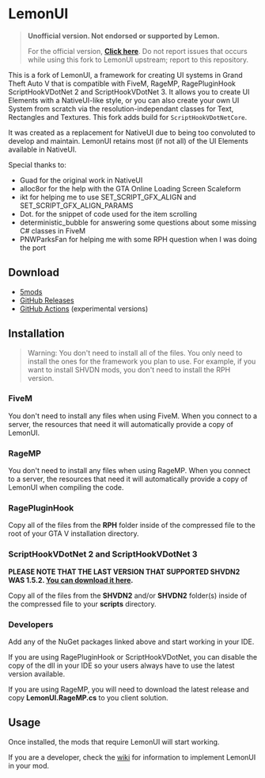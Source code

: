 # LemonUI

> **Unofficial version. Not endorsed or supported by Lemon.**
>
> For the official version, **[Click here](https://github.com/LemonUIbyLemon/LemonUI)**. Do not report issues that occurs while using this fork to LemonUI upstream; report to this repository.

This is a fork of LemonUI, a framework for creating UI systems in Grand Theft Auto V that is compatible with FiveM, RageMP, RagePluginHook ScriptHookVDotNet 2 and ScriptHookVDotNet 3. It allows you to create UI Elements with a NativeUI-like style, or you can also create your own UI System from scratch via the resolution-independant classes for Text, Rectangles and Textures. This fork adds build for `ScriptHookVDotNetCore`.

It was created as a replacement for NativeUI due to being too convoluted to develop and maintain. LemonUI retains most (if not all) of the UI Elements available in NativeUI.

Special thanks to:

* Guad for the original work in NativeUI
* alloc8or for the help with the GTA Online Loading Screen Scaleform
* ikt for helping me to use SET_SCRIPT_GFX_ALIGN and SET_SCRIPT_GFX_ALIGN_PARAMS
* Dot. for the snippet of code used for the item scrolling
* deterministic_bubble for answering some questions about some missing C# classes in FiveM
* PNWParksFan for helping me with some RPH question when I was doing the port

## Download

* [5mods](https://www.gta5-mods.com/scripts/lemonui)
* [GitHub Releases](https://github.com/LemonUIbyLemon/LemonUI/releases)
* [GitHub Actions](https://github.com/LemonUIbyLemon/LemonUI/actions) (experimental versions)

## Installation

> Warning: You don't need to install all of the files. You only need to install the ones for the framework you plan to use. For example, if you want to install SHVDN mods, you don't need to install the RPH version.

### FiveM

You don't need to install any files when using FiveM. When you connect to a server, the resources that need it will automatically provide a copy of LemonUI.

### RageMP

You don't need to install any files when using RageMP. When you connect to a server, the resources that need it will automatically provide a copy of LemonUI when compiling the code.

### RagePluginHook

Copy all of the files from the **RPH** folder inside of the compressed file to the root of your GTA V installation directory.

### ScriptHookVDotNet 2 and ScriptHookVDotNet 3

**PLEASE NOTE THAT THE LAST VERSION THAT SUPPORTED SHVDN2 WAS 1.5.2. [You can download it here]().**

Copy all of the files from the **SHVDN2** and/or **SHVDN2** folder(s) inside of the compressed file to your **scripts** directory.

### Developers

Add any of the NuGet packages linked above and start working in your IDE.

If you are using RagePluginHook or ScriptHookVDotNet, you can disable the copy of the dll in your IDE so your users always have to use the latest version available.

If you are using RageMP, you will need to download the latest release and copy **LemonUI.RageMP.cs** to you client solution.

## Usage

Once installed, the mods that require LemonUI will start working.

If you are a developer, check the [wiki](https://github.com/LemonUIbyLemon/LemonUI/wiki) for information to implement LemonUI in your mod.

[actions-img]: https://img.shields.io/github/actions/workflow/status/LemonUIbyLemon/LemonUI/main.yml?branch=master&label=actions
[actions-url]: https://github.com/LemonUIbyLemon/LemonUI/actions
[nuget-img-2]: https://img.shields.io/nuget/v/LemonUI.SHVDN2?label=nuget%20%28shvdn%202%29
[nuget-url-2]: https://www.nuget.org/packages/LemonUI.SHVDN2/
[nuget-img-3]: https://img.shields.io/nuget/v/LemonUI.SHVDN3?label=nuget%20%28shvdn%203%29
[nuget-url-3]: https://www.nuget.org/packages/LemonUI.SHVDN3/
[nuget-img-f]: https://img.shields.io/nuget/v/LemonUI.FiveM?label=nuget%20%28fivem%29
[nuget-url-f]: https://www.nuget.org/packages/LemonUI.FiveM/
[nuget-img-m]: https://img.shields.io/nuget/v/LemonUI.RageMP?label=nuget%20%28ragemp%29
[nuget-url-m]: https://www.nuget.org/packages/LemonUI.RageMP/
[nuget-img-r]: https://img.shields.io/nuget/v/LemonUI.RagePluginHook?label=nuget%20%28rph%29
[nuget-url-r]: https://www.nuget.org/packages/LemonUI.RagePluginHook/
[patreon-img]: https://img.shields.io/badge/support-patreon-FF424D.svg
[patreon-url]: https://www.patreon.com/lemonchan
[paypal-img]: https://img.shields.io/badge/support-paypal-0079C1.svg
[paypal-url]: https://paypal.me/justalemon
[discord-img]: https://img.shields.io/badge/discord-join-7289DA.svg
[discord-url]: https://discord.gg/Cf6sspj
